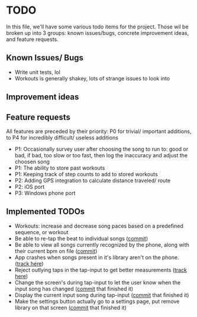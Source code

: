 TODO
====

In this file, we'll have some various todo items for the project. Those wil
be broken up into 3 groups: known issues/bugs, concrete improvement ideas,
and feature requests.

## Known Issues/ Bugs

* Write unit tests, lol
* Workouts is generally shakey, lots of strange issues to look into

## Improvement ideas

## Feature requests

All features are preceded by their priority: P0 for trivial/ important
additions, to P4 for incredibly difficult/ useless additions

* P1: Occasionally survey user after choosing the song to run to: good or bad, if bad, too slow or too fast, then log the inaccuracy and adjust the choosen song
* P1: The ability to store past workouts
* P1: Keeping track of step counts to add to stored workouts
* P2: Adding GPS integration to calculate distance traveled/ route
* P2: iOS port
* P3: Windows phone port


## Implemented TODOs

* Workouts: increase and decrease song paces based on a predefined sequence,
  or workout
* Be able to re-tap the beat to individual songs ([commit](https://github.com/jemitk/Pacer/commit/c635acd150cacb18b1a2f13ef3a7d8b8611954d8))
* Be able to view all songs currently recognized by the phone, along with
their current bpm on file ([commit](https://github.com/jemitk/Pacer/commit/bee9c853045af808d9ef20acfa78978ec7b11776))
* App crashes when songs present in it's library aren't on the phone. ([track here](https://github.com/jemitk/Pacer/issues/4))
* Reject outlying taps in the tap-input to get better measurements ([track here](https://github.com/jemitk/Pacer/issues/5))
* Change the screen's during tap-input to let the user know when the input
song has changed ([commit](https://github.com/jemitk/Pacer/commit/834e96ff319cd0847c579e5fc0ba069b1aa9e674)
that finished it)
* Display the current input song during tap-input
([commit](https://github.com/jemitk/Pacer/commit/e2444f886eb362f33d8caa5153de60fe48540c3f)
 that finished it)
* Make the settings button actually go to a settings page, put remove library
on that screen ([commit](https://github.com/jemitk/Pacer/commit/c8a89ca4e3b287fbf603061559c11fbc24d3d21e) that finished it)
